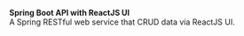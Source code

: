 
**Spring Boot API with ReactJS UI**</br>
A Spring RESTful web service that CRUD data via ReactJS UI.
